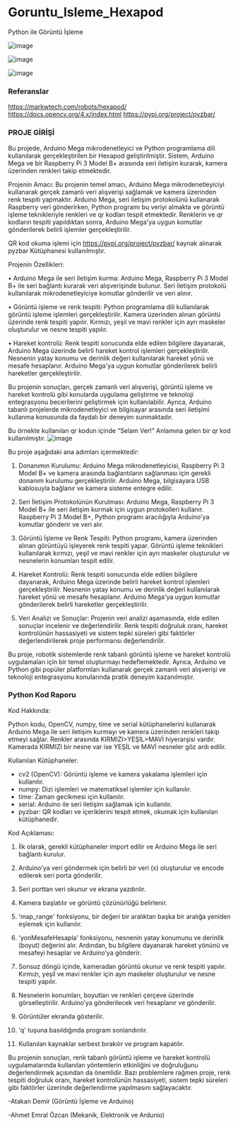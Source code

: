# Goruntu_Isleme_Hexapod
 Python ile Görüntü İşleme
 
![image](https://github.com/Atakan-Demir/Goruntu_Isleme_Hexapod/assets/101272960/c352a729-a8be-4cfe-a5b3-7280aa8852a3)

![image](https://github.com/Atakan-Demir/Goruntu_Isleme_Hexapod/assets/101272960/812f8fba-ab8c-437d-8db8-96c091c8e219)

![image](https://github.com/Atakan-Demir/Goruntu_Isleme_Hexapod/assets/101272960/6dd2884c-a7ac-44c5-baa0-bddcd67497d5)

### Referanslar

https://markwtech.com/robots/hexapod/
https://docs.opencv.org/4.x/index.html
https://pypi.org/project/pyzbar/


### PROJE GİRİŞİ

Bu projede, Arduino Mega mikrodenetleyici ve Python programlama dili kullanılarak 
gerçekleştirilen bir Hexapod geliştirilmiştir. Sistem, Arduino Mega ve bir Raspberry Pi 3 
Model B+ arasında seri iletişim kurarak, kamera üzerinden renkleri takip etmektedir.

Projenin Amacı: Bu projenin temel amacı, Arduino Mega mikrodenetleyiciyi kullanarak 
gerçek zamanlı veri alışverişi sağlamak ve kamera üzerinden renk tespiti yapmaktır. Arduino Mega, seri iletişim protokolünü kullanarak Raspberry veri gönderirken, Python programı bu veriyi almakta ve görüntü işleme teknikleriyle renkleri ve qr kodları tespit etmektedir. Renklerin ve qr kodların tespiti yapıldıktan sonra, Arduino Mega'ya uygun komutlar gönderilerek belirli işlemler gerçekleştirilir.

QR kod okuma işlemi için https://pypi.org/project/pyzbar/ kaynak alınarak pyzbar Kütüphanesi kullanılmıştır.

Projenin Özellikleri:

•	Arduino Mega ile seri iletişim kurma: Arduino Mega, Raspberry Pi 3 Model B+ ile seri bağlantı kurarak veri alışverişinde bulunur. Seri iletişim protokolü kullanılarak mikrodenetleyiciye komutlar gönderilir ve veri alınır.

•	Görüntü işleme ve renk tespiti: Python programlama dili kullanılarak görüntü işleme işlemleri gerçekleştirilir. Kamera üzerinden alınan görüntü üzerinde renk tespiti yapılır. Kırmızı, yeşil ve mavi renkler için ayrı maskeler oluşturulur ve nesne tespiti yapılır.

•	Hareket kontrolü: Renk tespiti sonucunda elde edilen bilgilere dayanarak, Arduino Mega üzerinde belirli hareket kontrol işlemleri gerçekleştirilir. Nesnenin yatay konumu ve derinlik değeri kullanılarak hareket yönü ve mesafe hesaplanır. Arduino Mega'ya uygun komutlar gönderilerek belirli hareketler gerçekleştirilir.

Bu projenin sonuçları, gerçek zamanlı veri alışverişi, görüntü işleme ve hareket kontrolü gibi konularda uygulama geliştirme ve teknoloji entegrasyonu becerilerini geliştirmek için kullanılabilir. Ayrıca, Arduino tabanlı projelerde mikrodenetleyici ve bilgisayar arasında seri iletişimi kullanma konusunda da faydalı bir deneyim sunmaktadır.

Bu örnekte kullanılan qr kodun içinde “Selam Ver!”
Anlamına gelen bir qr kod kullanılmıştır. 
![image](https://github.com/Atakan-Demir/Goruntu_Isleme_Hexapod/assets/101272960/674e6346-e62a-4afd-9db3-8ab25a282d59)

Bu proje aşağıdaki ana adımları içermektedir:

1.	Donanımın Kurulumu: Arduino Mega mikrodenetleyicisi, Raspberry Pi 3 Model B+ ve kamera arasında bağlantıların sağlanması için gerekli donanım kurulumu gerçekleştirilir. Arduino Mega, bilgisayara USB kablosuyla bağlanır ve kamera sisteme entegre edilir.

2.	Seri İletişim Protokolünün Kurulması: Arduino Mega, Raspberry Pi 3 Model B+ ile seri iletişim kurmak için uygun protokolleri kullanır. Raspberry Pi 3 Model B+, Python programı aracılığıyla Arduino'ya komutlar gönderir ve veri alır.

3.	Görüntü İşleme ve Renk Tespiti: Python programı, kamera üzerinden alınan görüntüyü işleyerek renk tespiti yapar. Görüntü işleme teknikleri kullanılarak kırmızı, yeşil ve mavi renkler için ayrı maskeler oluşturulur ve nesnelerin konumları tespit edilir.

4.	Hareket Kontrolü: Renk tespiti sonucunda elde edilen bilgilere dayanarak, Arduino Mega üzerinde belirli hareket kontrol işlemleri gerçekleştirilir. Nesnenin yatay konumu ve derinlik değeri kullanılarak hareket yönü ve mesafe hesaplanır. Arduino Mega'ya uygun komutlar gönderilerek belirli hareketler gerçekleştirilir.


5.	Veri Analizi ve Sonuçlar: Projenin veri analizi aşamasında, elde edilen sonuçlar incelenir ve değerlendirilir. Renk tespiti doğruluk oranı, hareket kontrolünün hassasiyeti ve sistem tepki süreleri gibi faktörler değerlendirilerek proje performansı değerlendirilir.

Bu proje, robotik sistemlerde renk tabanlı görüntü işleme ve hareket kontrolü uygulamaları için bir temel oluşturmayı hedeflemektedir. Ayrıca, Arduino ve Python gibi popüler platformları kullanarak gerçek zamanlı veri alışverişi ve teknoloji entegrasyonu konularında pratik deneyim kazanılmıştır.




### Python Kod Raporu

Kod Hakkında:

Python kodu, OpenCV, numpy, time ve serial kütüphanelerini kullanarak Arduino Mega ile seri iletişim kurmayı ve kamera üzerinden renkleri takip etmeyi sağlar. Renkler arasında KIRMIZI>YEŞİL>MAVİ hiyerarşisi vardır. Kamerada KIRMIZI bir nesne var ise YEŞİL ve MAVİ nesneler göz ardı edilir.  

Kullanılan Kütüphaneler:

- cv2 (OpenCV): Görüntü işleme ve kamera yakalama işlemleri için kullanılır.
- numpy: Dizi işlemleri ve matematiksel işlemler için kullanılır.
- time: Zaman gecikmesi için kullanılır.
- serial: Arduino ile seri iletişim sağlamak için kullanılır.
- pyzbar: QR kodları ve içeriklerini tespit etmek, okumak için kullanılan kütüphanedir.

Kod Açıklaması:

1. İlk olarak, gerekli kütüphaneler import edilir ve Arduino Mega ile seri bağlantı kurulur.

2. Arduino’ya veri göndermek için belirli bir veri (x) oluşturulur ve encode edilerek seri porta gönderilir.

3. Seri porttan veri okunur ve ekrana yazdırılır.

4. Kamera başlatılır ve görüntü çözünürlüğü belirlenir.

5. 'map_range' fonksiyonu, bir değeri bir aralıktan başka bir aralığa yeniden eşlemek için kullanılır.

6. 'yonMesafeHesapla' fonksiyonu, nesnenin yatay konumunu ve derinlik (boyut) değerini alır. Ardından, bu bilgilere dayanarak hareket yönünü ve mesafeyi hesaplar ve Arduino’ya gönderir.

7. Sonsuz döngü içinde, kameradan görüntü okunur ve renk tespiti yapılır. Kırmızı, yeşil ve mavi renkler için ayrı maskeler oluşturulur ve nesne tespiti yapılır.

8. Nesnelerin konumları, boyutları ve renkleri çerçeve üzerinde görselleştirilir. Arduino’ya gönderilecek veri hesaplanır ve gönderilir.

9. Görüntüler ekranda gösterilir.

10. 'q' tuşuna basıldığında program sonlandırılır.

11. Kullanılan kaynaklar serbest bırakılır ve program kapatılır.

Bu projenin sonuçları, renk tabanlı görüntü işleme ve hareket kontrolü uygulamalarında kullanılan yöntemlerin etkinliğini ve doğruluğunu değerlendirmek açısından da önemlidir. Bazı problemlere rağmen proje, renk tespiti doğruluk oranı, hareket kontrolünün hassasiyeti, sistem tepki süreleri gibi faktörler üzerinde değerlendirme yapılmasını sağlayacaktır.






-Atakan Demir (Görüntü İşleme ve Arduino)

-Ahmet Emral Özcan (Mekanik, Elektronik ve Ardunio)

